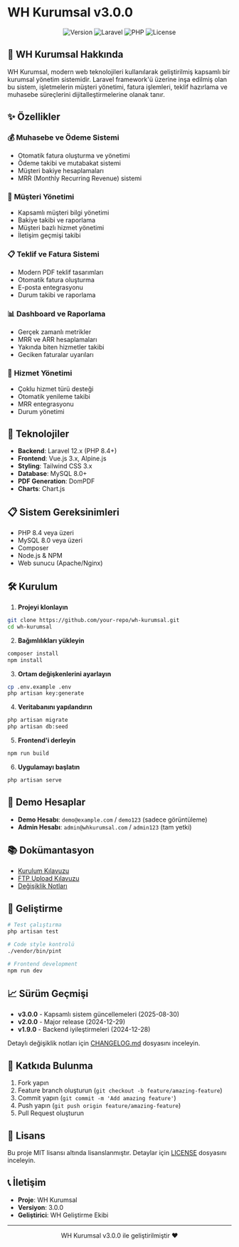 # WH Kurumsal v3.0.0

<p align="center">
<img src="https://img.shields.io/badge/Version-3.0.0-blue.svg" alt="Version">
<img src="https://img.shields.io/badge/Laravel-12.x-red.svg" alt="Laravel">
<img src="https://img.shields.io/badge/PHP-8.4+-green.svg" alt="PHP">
<img src="https://img.shields.io/badge/License-MIT-yellow.svg" alt="License">
</p>

## 🏢 WH Kurumsal Hakkında

WH Kurumsal, modern web teknolojileri kullanılarak geliştirilmiş kapsamlı bir kurumsal yönetim sistemidir. Laravel framework'ü üzerine inşa edilmiş olan bu sistem, işletmelerin müşteri yönetimi, fatura işlemleri, teklif hazırlama ve muhasebe süreçlerini dijitalleştirmelerine olanak tanır.

## ✨ Özellikler

### 💰 **Muhasebe ve Ödeme Sistemi**
- Otomatik fatura oluşturma ve yönetimi
- Ödeme takibi ve mutabakat sistemi
- Müşteri bakiye hesaplamaları
- MRR (Monthly Recurring Revenue) sistemi

### 🏢 **Müşteri Yönetimi**
- Kapsamlı müşteri bilgi yönetimi
- Bakiye takibi ve raporlama
- Müşteri bazlı hizmet yönetimi
- İletişim geçmişi takibi

### 📋 **Teklif ve Fatura Sistemi**
- Modern PDF teklif tasarımları
- Otomatik fatura oluşturma
- E-posta entegrasyonu
- Durum takibi ve raporlama

### 📊 **Dashboard ve Raporlama**
- Gerçek zamanlı metrikler
- MRR ve ARR hesaplamaları
- Yakında biten hizmetler takibi
- Geciken faturalar uyarıları

### 🎯 **Hizmet Yönetimi**
- Çoklu hizmet türü desteği
- Otomatik yenileme takibi
- MRR entegrasyonu
- Durum yönetimi

## 🚀 Teknolojiler

- **Backend**: Laravel 12.x (PHP 8.4+)
- **Frontend**: Vue.js 3.x, Alpine.js
- **Styling**: Tailwind CSS 3.x
- **Database**: MySQL 8.0+
- **PDF Generation**: DomPDF
- **Charts**: Chart.js

## 📋 Sistem Gereksinimleri

- PHP 8.4 veya üzeri
- MySQL 8.0 veya üzeri
- Composer
- Node.js & NPM
- Web sunucu (Apache/Nginx)

## 🛠️ Kurulum

1. **Projeyi klonlayın**
```bash
git clone https://github.com/your-repo/wh-kurumsal.git
cd wh-kurumsal
```

2. **Bağımlılıkları yükleyin**
```bash
composer install
npm install
```

3. **Ortam değişkenlerini ayarlayın**
```bash
cp .env.example .env
php artisan key:generate
```

4. **Veritabanını yapılandırın**
```bash
php artisan migrate
php artisan db:seed
```

5. **Frontend'i derleyin**
```bash
npm run build
```

6. **Uygulamayı başlatın**
```bash
php artisan serve
```

## 👥 Demo Hesaplar

- **Demo Hesabı**: `demo@example.com` / `demo123` (sadece görüntüleme)
- **Admin Hesabı**: `admin@whkurumsal.com` / `admin123` (tam yetki)

## 📚 Dokümantasyon

- [Kurulum Kılavuzu](INSTALLATION_GUIDE.md)
- [FTP Upload Kılavuzu](FTP_UPLOAD_GUIDE.md)
- [Değişiklik Notları](CHANGELOG.md)

## 🔧 Geliştirme

```bash
# Test çalıştırma
php artisan test

# Code style kontrolü
./vendor/bin/pint

# Frontend development
npm run dev
```

## 📈 Sürüm Geçmişi

- **v3.0.0** - Kapsamlı sistem güncellemeleri (2025-08-30)
- **v2.0.0** - Major release (2024-12-29)
- **v1.9.0** - Backend iyileştirmeleri (2024-12-28)

Detaylı değişiklik notları için [CHANGELOG.md](CHANGELOG.md) dosyasını inceleyin.

## 🤝 Katkıda Bulunma

1. Fork yapın
2. Feature branch oluşturun (`git checkout -b feature/amazing-feature`)
3. Commit yapın (`git commit -m 'Add amazing feature'`)
4. Push yapın (`git push origin feature/amazing-feature`)
5. Pull Request oluşturun

## 📄 Lisans

Bu proje MIT lisansı altında lisanslanmıştır. Detaylar için [LICENSE](LICENSE) dosyasını inceleyin.

## 📞 İletişim

- **Proje**: WH Kurumsal
- **Versiyon**: 3.0.0
- **Geliştirici**: WH Geliştirme Ekibi

---

<p align="center">WH Kurumsal v3.0.0 ile geliştirilmiştir ❤️</p>